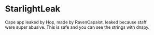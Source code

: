 # StarlightLeak
Cape app leaked by Hop, made by RavenCapalot, leaked because staff were super abusive. This is safe and you can see the strings with dnspy.
